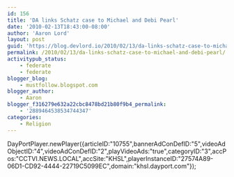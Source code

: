 ```yaml
---
id: 156
title: 'DA links Schatz case to Michael and Debi Pearl'
date: '2010-02-13T18:43:00-08:00'
author: 'Aaron Lord'
layout: post
guid: 'https://blog.devlord.io/2010/02/13/da-links-schatz-case-to-michael-and-debi-pearl/'
permalink: /2010/02/13/da-links-schatz-case-to-michael-and-debi-pearl/
activitypub_status:
    - federate
    - federate
blogger_blog:
    - mustfollow.blogspot.com
blogger_author:
    - Aaron
blogger_f316279e632a22cbc8478bd21b80f9b4_permalink:
    - '2889464538534744347'
categories:
    - Religion
---
```


DayPortPlayer.newPlayer({articleID:"10755",bannerAdConDefID:"5",videoAdObjectID:"4",videoAdConDefID:"2",playVideoAds:"true",categoryID:"3",accPos:"CCTVI.NEWS.LOCAL",accSite:"KHSL",playerInstanceID:"27574A89-06D1-CD92-4444-22719C5099EC",domain:"khsl.dayport.com"});